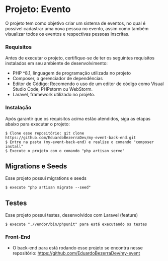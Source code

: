 # Projeto: Evento

O projeto tem como objetivo criar um sistema de eventos, no qual é possível cadastrar uma nova pessoa no evento, assim como também visualizar todos os eventos e respectivas pessoas inscritas.


### Requisitos

Antes de executar o projeto, certifique-se de ter os seguintes requisitos instalados em seu ambiente de desenvolvimento:

* PHP ^8.1, linguagem de programação utilizada no projeto
* Composer, o gerenciador de dependências
* Editor de Código: Recomendo o uso de um editor de código como Visual Studio Code, PHPstorm ou WebStorm.
* Laravel, framework utilizado no projeto. 
### Instalação

Após garantir que os requisitos acima estão atendidos, siga as etapas abaixo para executar o projeto:

```
$ Clone esse repositório: git clone https://github.com/EduardoBezerraDev/my-event-back-end.git
$ Entre na pasta (my-event-back-end) e realize o comando "composer install"
$ Execute o projeto com o comando "php artisan serve"
```

## Migrations e Seeds

Esse projeto possui migrations e seeds

```
$ execute "php artisan migrate --seed"
```

## Testes

Esse projeto possui testes, desenvolvidos com Laravel (feature)

```
$ execute "./vendor/bin/phpunit" para está executando os testes
```

### Front-End

* O back-end para está rodando esse projeto se encontra nesse repositório: https://github.com/EduardoBezerraDev/my-event
